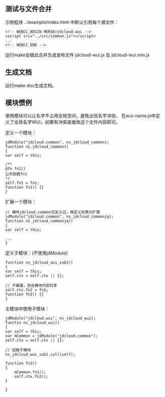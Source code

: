 ## 测试与文件合并

示例程序 ../example/index.html 中默认引用每个源文件：

	<!-- WEBCC_BEGIN MERGE=jdcloud-wui -->
	<script src="../src/common.js"></script>
	...
	<!-- WEBCC_END -->

运行make会据此合并生成发布文件 jdcloud-wui.js 及 jdcloud-wui.min.js

## 生成文档

运行make doc生成文档。

## 模块惯例

使用模块可以让名字不占用全局空间，避免出现名字冲突。
在wui-name.js中定义了全局名字WUI，如果有冲突直接改这个文件内容即可。

定义一个模块：

	jdModule("jdcloud.common", ns_jdcloud_common);
	function ns_jdcloud_common()
	{
	var self = this;

	/**
	@fn fn1()
	公共函数fn1
	*/
	self.fn1 = fn1;
	function fn1() {}
	}

扩展一个模块：

	// 模块jdcloud.common已定义过，再定义则表示扩展
	jdModule("jdcloud.common", ns_jdcloud_commonjq);
	function ns_jdcloud_commonjq()
	{
	var self = this;

	...
	}

定义子模块：(不使用jdModule)

	function ns_jdcloud_wui_sub1()
	{
	var self = this;
	self.ctx = self.ctx || {};

	// 不暴露，但在模块内部共享
	self.ctx.fn2 = fn2;
	function fn2() {}
	}

主模块中使用子模块：

	jdModule("jdcloud.wui", ns_jdcloud_wui);
	functin ns_jdcloud_wui()
	{
	var self = this;
	var mCommon = jdModule("jdcloud.common");
	self.ctx = self.ctx || {};

	// 加载子模块
	ns_jdcloud_wui_sub1.call(self);

	function fn3()
	{
		mCommon.fn1();
		self.ctx.fn2();
	}

	}

